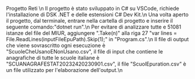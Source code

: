 Progetto Reti \n
Il progetto è stato sviluppato in C# su VSCode, richiede l'installazione di DSK .NET e delle estensioni C# Dev Kit.\n
Una volta aperto il progetto, dal terminale, entrare nella cartella di progetto e inserire il seguente comando:"dotnet run".\n
Per evitare di analizzare tutte e 51081 istanze del file del MIUR, aggiungere ".Take(n)" alla riga 27 "var lines = File.ReadLines(inputFileEpuPath).Skip(1);" in "Program.cs".\n
Il file di output che viene sovrascritto ogni esecuzione è "ScuoleCheUsanoENonUsano.csv", il file di input che contiene le anagrafiche di tutte le scuole italiane è "SCUANAGRAFESTAT20232420230901.csv", il file "ScuolEpuration.csv" è un file utilizzato per l'elaborazione dell'output.\n
